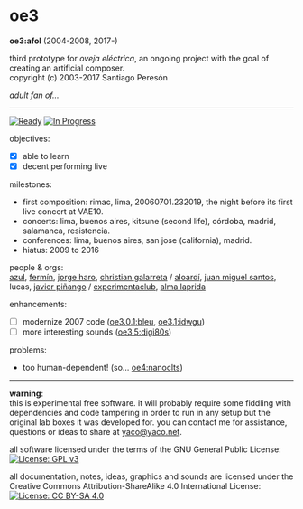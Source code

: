 # oe3

**oe3:afol** (2004-2008, 2017-)

third prototype for _oveja eléctrica_, an ongoing project with the goal of creating an artificial composer.  
copyright (c) 2003-2017 Santiago Peresón

_adult fan of..._

-------

[![Ready](https://badge.waffle.io/yacosp/oe3.png?label=ready&title=Ready)](https://waffle.io/yacosp/oe3?utm_source=badge) [![In Progress](https://badge.waffle.io/yacosp/oe3.svg?label=in%20progress&title=In%20Progress)](http://waffle.io/yacosp/oe3)

objectives:
- [x] able to learn
- [x] decent performing live

milestones:
- first composition: rimac, lima, 20060701.232019, the night before its first live concert at VAE10.
- concerts: lima, buenos aires, kitsune (second life), córdoba, madrid, salamanca, resistencia.
- conferences: lima, buenos aires, san jose (california), madrid.
- hiatus: 2009 to 2016

people & orgs:  
[azul](http://azuldemadrugada.tumblr.com), [fermín](http://blog.yaco.net/in-memoriam/), [jorge haro](http://www.jorgeharo.com.ar/), [christian galarreta](http://sajjra.net/chrs/) / [aloardí](http://www.aloardi.org/), [juan miguel santos](https://www.itba.edu.ar/la-universidad/docentes/juan-miguel-santos/), lucas, [javier piñango](http://www.experimentaclub.com/i_r_real.htm) / [experimentaclub](http://www.experimentaclub.com/fest08.htm), [alma laprida](http://almalaprida.com.ar/)

enhancements:
- [ ] modernize 2007 code ([oe3.0.1:bleu](https://github.com/yacosp/oe3/milestone/1), [oe3.1:idwgu](https://github.com/yacosp/oe3/milestone/2))
- [ ] more interesting sounds ([oe3.5:digi80s](https://github.com/yacosp/oe3/milestone/3))

problems:
- too human-dependent! (so... [oe4:nanoclts](https://github.com/yacosp/oe4))

-------

**warning**:  
this is experimental free software. it will probably require some fiddling with dependencies and code tampering in order to run in any setup but the original lab boxes it was developed for. you can contact me for assistance, questions or ideas to share at [yaco@yaco.net](mailto:yaco@yaco.net).

all software licensed under the terms of the GNU General Public License:  
[![License: GPL v3](https://img.shields.io/badge/License-GPL%20v3-blue.svg)](https://www.gnu.org/licenses/gpl-3.0)


all documentation, notes, ideas, graphics and sounds are licensed under the Creative Commons Attribution-ShareAlike 4.0 International License:  
[![License: CC BY-SA 4.0](https://img.shields.io/badge/License-CC%20BY--SA%204.0-lightgrey.svg)](https://creativecommons.org/licenses/by-sa/4.0/)
